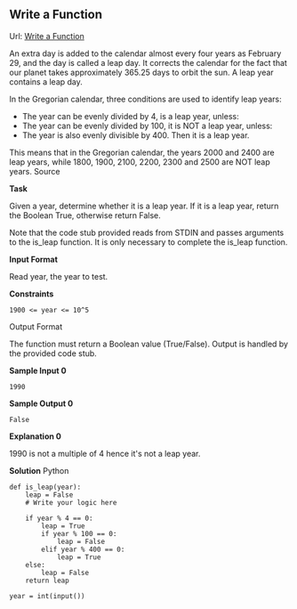 ## Write a Function

Url: [Write a Function](https://www.hackerrank.com/challenges/write-a-function/problem?isFullScreen=true "Write a Function")

An extra day is added to the calendar almost every four years as February 29, and the day is called a leap day. It corrects the calendar for the fact that our planet takes approximately 365.25 days to orbit the sun. A leap year contains a leap day.

In the Gregorian calendar, three conditions are used to identify leap years:

 - The year can be evenly divided by 4, is a leap year, unless:
  - The year can be evenly divided by 100, it is NOT a leap year, unless:
  - The year is also evenly divisible by 400. Then it is a leap year.

This means that in the Gregorian calendar, the years 2000 and 2400 are leap years, while 1800, 1900, 2100, 2200, 2300 and 2500 are NOT leap years. Source

**Task**

Given a year, determine whether it is a leap year. If it is a leap year, return the Boolean True, otherwise return False.

Note that the code stub provided reads from STDIN and passes arguments to the is_leap function. It is only necessary to complete the is_leap function.

**Input Format**

Read year, the year to test.

**Constraints**

```
1900 <= year <= 10^5
```

Output Format

The function must return a Boolean value (True/False). Output is handled by the provided code stub.

**Sample Input 0**

```
1990
```

**Sample Output 0**

```
False
```

**Explanation 0**

1990 is not a multiple of 4 hence it's not a leap year.

**Solution** Python

```
def is_leap(year):
    leap = False
    # Write your logic here
    
    if year % 4 == 0:
        leap = True
        if year % 100 == 0:
            leap = False
        elif year % 400 == 0:
            leap = True
    else:
        leap = False
    return leap

year = int(input())
```

